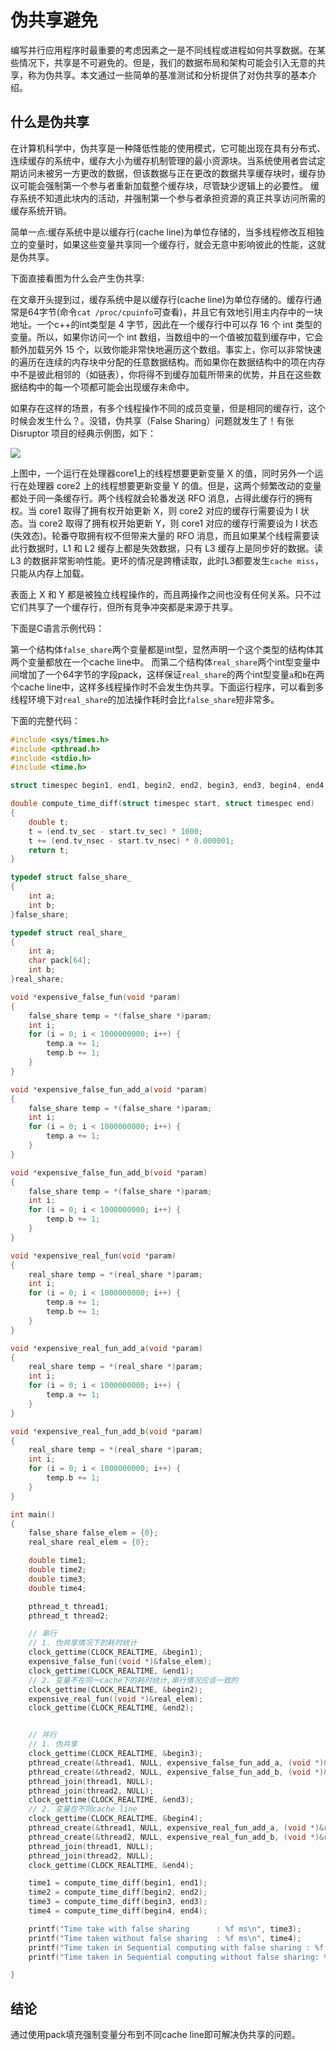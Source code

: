 # 伪共享避免

编写并行应用程序时最重要的考虑因素之一是不同线程或进程如何共享数据。在某些情况下，共享是不可避免的。但是，我们的数据布局和架构可能会引入无意的共享，称为伪共享。本文通过一些简单的基准测试和分析提供了对伪共享的基本介绍。

## 什么是伪共享

在计算机科学中，伪共享是一种降低性能的使用模式，它可能出现在具有分布式、连续缓存的系统中，缓存大小为缓存机制管理的最小资源块。当系统使用者尝试定期访问未被另一方更改的数据，但该数据与正在更改的数据共享缓存块时，缓存协议可能会强制第一个参与者重新加载整个缓存块，尽管缺少逻辑上的必要性。 缓存系统不知道此块内的活动，并强制第一个参与者承担资源的真正共享访问所需的缓存系统开销。

简单一点:缓存系统中是以缓存行(cache line)为单位存储的，当多线程修改互相独立的变量时，如果这些变量共享同一个缓存行，就会无意中影响彼此的性能，这就是伪共享。

下面直接看图为什么会产生伪共享:

在文章开头提到过，缓存系统中是以缓存行(cache line)为单位存储的。缓存行通常是64字节(命令`cat /proc/cpuinfo`可查看)，并且它有效地引用主内存中的一块地址。一个c++的int类型是 4 字节，因此在一个缓存行中可以存 16 个 int 类型的变量。所以，如果你访问一个 int 数组，当数组中的一个值被加载到缓存中，它会额外加载另外 15 个，以致你能非常快地遍历这个数组。事实上，你可以非常快速的遍历在连续的内存块中分配的任意数据结构。而如果你在数据结构中的项在内存中不是彼此相邻的（如链表），你将得不到缓存加载所带来的优势，并且在这些数据结构中的每一个项都可能会出现缓存未命中。

如果存在这样的场景，有多个线程操作不同的成员变量，但是相同的缓存行，这个时候会发生什么？。没错，伪共享（False Sharing）问题就发生了！有张 Disruptor 项目的经典示例图，如下：

![](../resource/false_sharing.png)

上图中，一个运行在处理器core1上的线程想要更新变量 X 的值，同时另外一个运行在处理器 core2 上的线程想要更新变量 Y 的值。但是，这两个频繁改动的变量都处于同一条缓存行。两个线程就会轮番发送 RFO 消息，占得此缓存行的拥有权。当 core1 取得了拥有权开始更新 X，则 core2 对应的缓存行需要设为 I 状态。当 core2 取得了拥有权开始更新 Y，则 core1 对应的缓存行需要设为 I 状态(失效态)。轮番夺取拥有权不但带来大量的 RFO 消息，而且如果某个线程需要读此行数据时，L1 和 L2 缓存上都是失效数据，只有 L3 缓存上是同步好的数据。读 L3 的数据非常影响性能。更坏的情况是跨槽读取，此时L3都要发生`cache miss`，只能从内存上加载。

表面上 X 和 Y 都是被独立线程操作的，而且两操作之间也没有任何关系。只不过它们共享了一个缓存行，但所有竞争冲突都是来源于共享。

下面是C语言示例代码：

第一个结构体`false_share`两个变量都是int型，显然声明一个这个类型的结构体其两个变量都放在一个cache line中。
而第二个结构体`real_share`两个int型变量中间增加了一个64字节的字段pack，这样保证`real_share`的两个int型变量`a`和`b`在两个cache line中，这样多线程操作时不会发生伪共享。下面运行程序，可以看到多线程环境下对`real_share`的加法操作耗时会比`false_share`短非常多。

下面的完整代码：

```c
#include <sys/times.h>
#include <pthread.h>
#include <stdio.h>
#include <time.h>

struct timespec begin1, end1, begin2, end2, begin3, end3, begin4, end4;

double compute_time_diff(struct timespec start, struct timespec end)
{
    double t;
    t = (end.tv_sec - start.tv_sec) * 1000;
    t += (end.tv_nsec - start.tv_nsec) * 0.000001;
    return t;
}

typedef struct false_share_
{
    int a;
    int b;
}false_share;

typedef struct real_share_
{
    int a;
    char pack[64];
    int b;
}real_share;

void *expensive_false_fun(void *param)
{
    false_share temp = *(false_share *)param;
    int i;
    for (i = 0; i < 1000000000; i++) {
        temp.a += 1;
        temp.b += 1;
    }
}

void *expensive_false_fun_add_a(void *param)
{
    false_share temp = *(false_share *)param;
    int i;
    for (i = 0; i < 1000000000; i++) {
        temp.a += 1;
    }
}

void *expensive_false_fun_add_b(void *param)
{
    false_share temp = *(false_share *)param;
    int i;
    for (i = 0; i < 1000000000; i++) {
        temp.b += 1;
    }
}

void *expensive_real_fun(void *param)
{
    real_share temp = *(real_share *)param;
    int i;
    for (i = 0; i < 1000000000; i++) {
        temp.a += 1;
        temp.b += 1;
    }
}

void *expensive_real_fun_add_a(void *param)
{
    real_share temp = *(real_share *)param;
    int i;
    for (i = 0; i < 1000000000; i++) {
        temp.a += 1;
    }
}

void *expensive_real_fun_add_b(void *param)
{
    real_share temp = *(real_share *)param;
    int i;
    for (i = 0; i < 1000000000; i++) {
        temp.b += 1;
    }
}

int main()
{
    false_share false_elem = {0};
    real_share real_elem = {0};

    double time1;
    double time2;
    double time3;
    double time4;

    pthread_t thread1;
    pthread_t thread2;

    // 串行
    // 1. 伪共享情况下的耗时统计 
    clock_gettime(CLOCK_REALTIME, &begin1);
    expensive_false_fun((void *)&false_elem);
    clock_gettime(CLOCK_REALTIME, &end1);
    // 2. 变量不在同一cache下的耗时统计,串行情况应该一致的
    clock_gettime(CLOCK_REALTIME, &begin2);
    expensive_real_fun((void *)&real_elem);
    clock_gettime(CLOCK_REALTIME, &end2);


    // 并行
    // 1. 伪共享
    clock_gettime(CLOCK_REALTIME, &begin3);
    pthread_create(&thread1, NULL, expensive_false_fun_add_a, (void *)&false_elem);
    pthread_create(&thread2, NULL, expensive_false_fun_add_b, (void *)&false_elem);
    pthread_join(thread1, NULL);
    pthread_join(thread2, NULL);
    clock_gettime(CLOCK_REALTIME, &end3);
    // 2. 变量在不同cache line
    clock_gettime(CLOCK_REALTIME, &begin4);
    pthread_create(&thread1, NULL, expensive_real_fun_add_a, (void *)&real_elem);
    pthread_create(&thread2, NULL, expensive_real_fun_add_b, (void *)&real_elem);
    pthread_join(thread1, NULL);
    pthread_join(thread2, NULL);
    clock_gettime(CLOCK_REALTIME, &end4);

    time1 = compute_time_diff(begin1, end1);
    time2 = compute_time_diff(begin2, end2);
    time3 = compute_time_diff(begin3, end3);
    time4 = compute_time_diff(begin4, end4);

    printf("Time take with false sharing      : %f ms\n", time3);
    printf("Time taken without false sharing  : %f ms\n", time4);
    printf("Time taken in Sequential computing with false sharing : %f ms\n", time1);
    printf("Time taken in Sequential computing without false sharing: %f ms\n", time2);

}
```

## 结论

通过使用pack填充强制变量分布到不同cache line即可解决伪共享的问题。